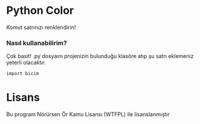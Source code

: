 # Python Color
Komut satrınızı renklendirin!
### Nasıl kullanabilirim?
Çok basit! .py dosyaını projenizin bulunduğu klasöre atıp şu satrı eklemeniz yeterli olacaktır.
```
import bicim
```
# Lisans
Bu program Nörürsen Ör Kamu Lisansı (WTFPL) ile lisanslanmıştır

<!---Aslında Do What The F*ck You Want To Public License (Ne Halt Edersen Et Kamu Lisansı) olacak ama çok kaba duruyordu, ben de Nörürsen Ör Kamu Lisansı yaptım :D --->
